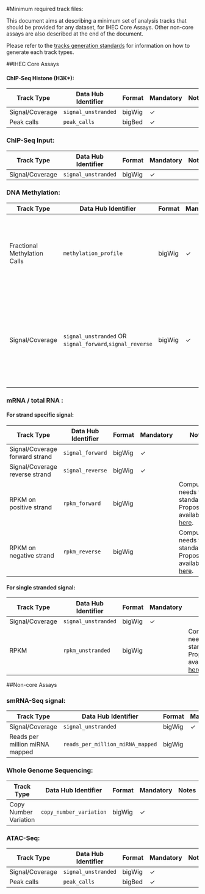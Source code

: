 #Minimum required track files:

This document aims at describing a minimum set of analysis tracks that should be provided for any dataset, for IHEC Core Assays. Other non-core assays are also described at the end of the document.

Please refer to the [tracks generation standards](./tracks_generation.md) for information on how to generate each track types.

##IHEC Core Assays 

#### ChIP-Seq Histone (H3K*):


| Track Type                     | Data Hub Identifier              | Format | Mandatory | Notes |
|--------------------------------|----------------------------------|--------|-----------|-------|
| Signal/Coverage                | `signal_unstranded`              | bigWig | ✓         | |
| Peak calls                     | `peak_calls`                     | bigBed | ✓         | |
  

### ChIP-Seq Input:

| Track Type                     | Data Hub Identifier              | Format | Mandatory | Notes |
|--------------------------------|----------------------------------|--------|-----------|-------|
| Signal/Coverage                | `signal_unstranded`              | bigWig | ✓         | |

  
### DNA Methylation:

| Track Type                     | Data Hub Identifier              | Format | Mandatory | Notes |
|--------------------------------|----------------------------------|--------|-----------|-------|
| Fractional Methylation Calls   | `methylation_profile`            | bigWig | ✓         | Needs to be formally specified, reports #Cs vs #Ts at each CpG site. See current proposal [here](./Fractional_Methylation_Proposal.md).|
| Signal/Coverage                | `signal_unstranded` OR `signal_forward`,`signal_reverse` | bigWig |  ✓         | Raw coverage over CpGs as a measure of confidence in Fractional Methtylation Calls. See current proposal [here](./Fractional_Methylation_Proposal.md).|


### mRNA / total RNA :

#### For strand specific signal:
| Track Type                     | Data Hub Identifier              | Format | Mandatory | Notes |
|--------------------------------|----------------------------------|--------|-----------|-------|
| Signal/Coverage forward strand | `signal_forward`                 | bigWig | ✓        | |
| Signal/Coverage reverse strand | `signal_reverse`                 | bigWig | ✓        | |
| RPKM on positive strand        | `rpkm_forward`                   | bigWig |          | Computation needs to be standardized. Proposal available [here](https://github.com/IHEC/ihec-assay-standards/blob/master/RNA_Seq_normalization.md). |
| RPKM on negative strand        | `rpkm_reverse`                   | bigWig |          | Computation needs to be standardized. Proposal available [here](https://github.com/IHEC/ihec-assay-standards/blob/master/RNA_Seq_normalization.md). |


 


#### For single stranded signal:

| Track Type                     | Data Hub Identifier              | Format | Mandatory | Notes |
|--------------------------------|----------------------------------|--------|-----------|-------|
| Signal/Coverage                | `signal_unstranded`              | bigWig | ✓         | |
| RPKM                           | `rpkm_unstranded`                | bigWig |           | Computation needs to be standardized. Proposal available [here](https://github.com/IHEC/ihec-assay-standards/blob/master/RNA_Seq_normalization.md). |




##Non-core Assays
  
### smRNA-Seq signal: 

| Track Type                     | Data Hub Identifier              | Format | Mandatory | Notes |
|--------------------------------|----------------------------------|--------|-----------|-------|
| Signal/Coverage                | `signal_unstranded`              | bigWig | ✓         | |
| Reads per million miRNA mapped | `reads_per_million_miRNA_mapped` | bigWig |           | Computation needs to be standardized |



### Whole Genome Sequencing:

| Track Type                     | Data Hub Identifier              | Format | Mandatory | Notes |
|--------------------------------|----------------------------------|--------|-----------|-------|
| Copy Number Variation          | `copy_number_variation`          | bigWig | ✓         | |



### ATAC-Seq: 

| Track Type                     | Data Hub Identifier              | Format | Mandatory | Notes |
|--------------------------------|----------------------------------|--------|-----------|-------|
| Signal/Coverage                | `signal_unstranded`              | bigWig | ✓         | |
| Peak calls                     | `peak_calls`                     | bigBed | ✓         | |
